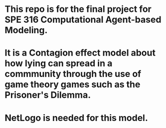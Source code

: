 # This repo is for the final project for SPE 316 Computational Agent-based Modeling.

# It is a Contagion effect model about how lying can spread in a commmunity through the use of game theory games such as the Prisoner's Dilemma.

# NetLogo is needed for this model.

